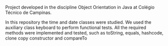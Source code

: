 Project developed in the discipline Object Orientation in Java at Colégio Técnico de Campinas.

In this repository the time and date classes were studied. We used the auxiliary class keyboard to perform functional tests. 
All the required methods were implemented and tested, such as toString, equals, hashcode, clone copy constructor and compareTo
